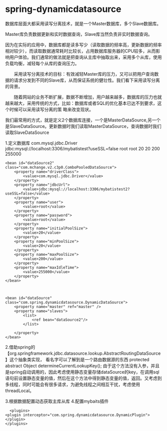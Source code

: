 # spring-dynamicdatasource

  数据库层面大都采用读写分离技术，就是一个Master数据库，多个Slave数据库。
  
  Master库负责数据更新和实时数据查询，Slave库当然负责非实时数据查询。
  
因为在实际的应用中，数据库都是读多写少（读取数据的频率高，更新数据的频率相对较少），而读取数据通常耗时比较长，占用数据库服务器的CPU较多，从而影响用户体验。我们通常的做法就是把查询从主库中抽取出来，采用多个从库，使用负载均衡，减轻每个从库的查询压力。

　　采用读写分离技术的目标：有效减轻Master库的压力，又可以把用户查询数据的请求分发到不同的Slave库，从而保证系统的健壮性。我们看下采用读写分离的背景。

　　随着网站的业务不断扩展，数据不断增加，用户越来越多，数据库的压力也就越来越大，采用传统的方式，比如：数据库或者SQL的优化基本已达不到要求，这个时候可以采用读写分离的策 略来改变现状。


我们最常用的方式，就是定义2个数据库连接，一个是MasterDataSource,另一个是SlaveDataSource。更新数据时我们读取MasterDataSource，查询数据时我们读取SlaveDataSource

1.定义数据库
	<!-- C3P0连接池配置 -->
	<bean id="master" class="com.mchange.v2.c3p0.ComboPooledDataSource">
		<property name="driverClass">
			<value>com.mysql.jdbc.Driver</value>
		</property>
		<property name="jdbcUrl">
			<value>jdbc:mysql://localhost:3306/mybatistest?useSSL=false</value>
		</property>
		<property name="user">
			<value>root</value>
		</property>
		<property name="password">
			<value>root</value>
		</property>
		<property name="initialPoolSize">
			<value>20</value>
		</property>
		<property name="minPoolSize">
			<value>20</value>
		</property>
		<property name="maxPoolSize">
			<value>200</value>
		</property>
		<property name="maxIdleTime">
			<value>255000</value>
		</property>
	</bean>
	
	<bean id="dataSource2" class="com.mchange.v2.c3p0.ComboPooledDataSource">
		<property name="driverClass">
			<value>com.mysql.jdbc.Driver</value>
		</property>
		<property name="jdbcUrl">
			<value>jdbc:mysql://localhost:3306/mybatistest2?useSSL=false</value>
		</property>
		<property name="user">
			<value>root</value>
		</property>
		<property name="password">
			<value>root</value>
		</property>
		<property name="initialPoolSize">
			<value>20</value>
		</property>
		<property name="minPoolSize">
			<value>20</value>
		</property>
		<property name="maxPoolSize">
			<value>200</value>
		</property>
		<property name="maxIdleTime">
			<value>255000</value>
		</property>
	</bean>
	

	
	<bean id="dataSource" class="com.spring.dynamicdatasource.DynamicDataSource">
 		<property name="master" ref="master" />		
		<property name="slaves">
			<list>
				<ref bean="dataSource2"/>
			</list>		
				
		</property>
	</bean>
  
  
  
  
  2.借助spring的【org.springframework.jdbc.datasource.lookup.AbstractRoutingDataSource】这个抽象类实现，
  看名字可以了解到是一个路由数据源的东西
  protected abstract Object determineCurrentLookupKey(); 
  由于这个方法没有入参，并且是spring自动调用的，因此考虑使用静态变量存储dataSource的key，在调用sql语句前设置静态变量的值，然后在这个方法中得到静态变量的值，返回。又考虑到多线程，同时可能会有很多请求，为避免线程之间相互干扰，考虑使用threadLocal。
  
  3.根据数据配置动态获取主库从库
  	<!-- 定义单个jdbc数据源的事务管理器 -->
	<bean id="transactionManager"
		class="com.spring.dynamicdatasource.DynamicDataSourceTransactionManager">
		<property name="dataSource" ref="dataSource" />
	</bean>
  4.配置mybaits插件
  
      <plugins>
    <plugin interceptor="com.spring.dynamicdatasource.DynamicPlugin"></plugin>
    </plugins>
  
  
  
  
  
  
  
  
  
  
  
  
  
  
  
  
  
  
